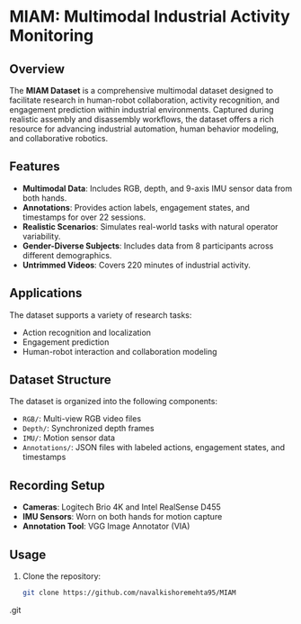 # MIAM: Multimodal Industrial Activity Monitoring 
## Overview
The **MIAM Dataset** is a comprehensive multimodal dataset designed to facilitate research in human-robot collaboration, activity recognition, and engagement prediction within industrial environments. Captured during realistic assembly and disassembly workflows, the dataset offers a rich resource for advancing industrial automation, human behavior modeling, and collaborative robotics.

## Features
- **Multimodal Data**: Includes RGB, depth, and 9-axis IMU sensor data from both hands.
- **Annotations**: Provides action labels, engagement states, and timestamps for over 22 sessions.
- **Realistic Scenarios**: Simulates real-world tasks with natural operator variability.
- **Gender-Diverse Subjects**: Includes data from 8 participants across different demographics.
- **Untrimmed Videos**: Covers 220 minutes of industrial activity.

## Applications
The dataset supports a variety of research tasks:
- Action recognition and localization
- Engagement prediction
- Human-robot interaction and collaboration modeling

## Dataset Structure
The dataset is organized into the following components:
- `RGB/`: Multi-view RGB video files
- `Depth/`: Synchronized depth frames
- `IMU/`: Motion sensor data
- `Annotations/`: JSON files with labeled actions, engagement states, and timestamps

## Recording Setup
- **Cameras**: Logitech Brio 4K and Intel RealSense D455
- **IMU Sensors**: Worn on both hands for motion capture
- **Annotation Tool**: VGG Image Annotator (VIA)

## Usage
1. Clone the repository:
   ```bash
   git clone https://github.com/navalkishoremehta95/MIAM
.git

 
